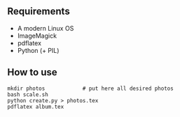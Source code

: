 ## Requirements

- A modern Linux OS
- ImageMagick
- pdflatex
- Python (+ PIL)

## How to use

```
mkdir photos            # put here all desired photos
bash scale.sh
python create.py > photos.tex
pdflatex album.tex

```

